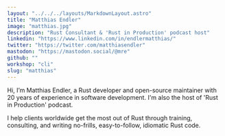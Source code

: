 ```yaml
---
layout: "../../../layouts/MarkdownLayout.astro"
title: "Matthias Endler"
image: "matthias.jpg"
description: "Rust Consultant & 'Rust in Production' podcast host"
linkedin: "https://www.linkedin.com/in/endlermatthias/"
twitter: "https://twitter.com/matthiasendler"
mastodon: "https://mastodon.social/@mre"
github: ""
workshop: "cli"
slug: "matthias"
---
```


Hi, I’m Matthias Endler, a Rust developer and open-source maintainer with 20 years of experience in software development. I'm also the host of 'Rust in Production' podcast.

I help clients worldwide get the most out of Rust through training, consulting, and writing no-frills, easy-to-follow, idiomatic Rust code.
